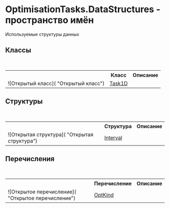 # OptimisationTasks.DataStructures - пространство имён
 

Используемые структуры данных


## Классы
&nbsp;<table><tr><th></th><th>Класс</th><th>Описание</th></tr><tr><td>![Открытый класс]( "Открытый класс")</td><td><a href="T_OptimisationTasks_DataStructures_Task1D">Task1D</a></td><td /></tr></table>

## Структуры
&nbsp;<table><tr><th></th><th>Структура</th><th>Описание</th></tr><tr><td>![Открытая структура]( "Открытая структура")</td><td><a href="T_OptimisationTasks_DataStructures_Interval">Interval</a></td><td /></tr></table>

## Перечисления
&nbsp;<table><tr><th></th><th>Перечисление</th><th>Описание</th></tr><tr><td>![Открытое перечисление]( "Открытое перечисление")</td><td><a href="T_OptimisationTasks_DataStructures_OptKind">OptKind</a></td><td /></tr></table>&nbsp;

